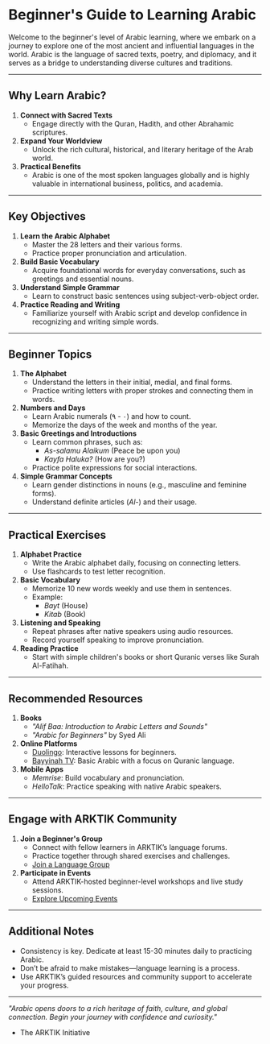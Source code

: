 # **Beginner's Guide to Learning Arabic**

Welcome to the beginner's level of Arabic learning, where we embark on a journey to explore one of the most ancient and influential languages in the world. Arabic is the language of sacred texts, poetry, and diplomacy, and it serves as a bridge to understanding diverse cultures and traditions.

---

## **Why Learn Arabic?**
1. **Connect with Sacred Texts**  
   - Engage directly with the Quran, Hadith, and other Abrahamic scriptures.  
2. **Expand Your Worldview**  
   - Unlock the rich cultural, historical, and literary heritage of the Arab world.  
3. **Practical Benefits**  
   - Arabic is one of the most spoken languages globally and is highly valuable in international business, politics, and academia.

---

## **Key Objectives**
1. **Learn the Arabic Alphabet**  
   - Master the 28 letters and their various forms.  
   - Practice proper pronunciation and articulation.  
2. **Build Basic Vocabulary**  
   - Acquire foundational words for everyday conversations, such as greetings and essential nouns.  
3. **Understand Simple Grammar**  
   - Learn to construct basic sentences using subject-verb-object order.  
4. **Practice Reading and Writing**  
   - Familiarize yourself with Arabic script and develop confidence in recognizing and writing simple words.

---

## **Beginner Topics**
1. **The Alphabet**  
   - Understand the letters in their initial, medial, and final forms.  
   - Practice writing letters with proper strokes and connecting them in words.  
2. **Numbers and Days**  
   - Learn Arabic numerals (٠ - ٩) and how to count.  
   - Memorize the days of the week and months of the year.  
3. **Basic Greetings and Introductions**  
   - Learn common phrases, such as:  
     - *As-salamu Alaikum* (Peace be upon you)  
     - *Kayfa Haluka?* (How are you?)  
   - Practice polite expressions for social interactions.  
4. **Simple Grammar Concepts**  
   - Learn gender distinctions in nouns (e.g., masculine and feminine forms).  
   - Understand definite articles (*Al-*) and their usage.

---

## **Practical Exercises**
1. **Alphabet Practice**
   - Write the Arabic alphabet daily, focusing on connecting letters.  
   - Use flashcards to test letter recognition.  
2. **Basic Vocabulary**
   - Memorize 10 new words weekly and use them in sentences.  
   - Example:  
     - *Bayt* (House)  
     - *Kitab* (Book)  
3. **Listening and Speaking**
   - Repeat phrases after native speakers using audio resources.  
   - Record yourself speaking to improve pronunciation.  
4. **Reading Practice**
   - Start with simple children's books or short Quranic verses like Surah Al-Fatihah.  

---

## **Recommended Resources**
1. **Books**
   - *"Alif Baa: Introduction to Arabic Letters and Sounds"*  
   - *"Arabic for Beginners"* by Syed Ali  
2. **Online Platforms**
   - [Duolingo](https://www.duolingo.com): Interactive lessons for beginners.  
   - [Bayyinah TV](https://bayyinah.com): Basic Arabic with a focus on Quranic language.  
3. **Mobile Apps**
   - *Memrise*: Build vocabulary and pronunciation.  
   - *HelloTalk*: Practice speaking with native Arabic speakers.

---

## **Engage with ARKTIK Community**
1. **Join a Beginner's Group**  
   - Connect with fellow learners in ARKTIK’s language forums.  
   - Practice together through shared exercises and challenges.  
   - [Join a Language Group](../../join_language_group.md)  
2. **Participate in Events**  
   - Attend ARKTIK-hosted beginner-level workshops and live study sessions.  
   - [Explore Upcoming Events](../../events.md)

---

## **Additional Notes**
- Consistency is key. Dedicate at least 15-30 minutes daily to practicing Arabic.  
- Don’t be afraid to make mistakes—language learning is a process.  
- Use ARKTIK’s guided resources and community support to accelerate your progress.

---

*"Arabic opens doors to a rich heritage of faith, culture, and global connection. Begin your journey with confidence and curiosity."*  
- The ARKTIK Initiative

